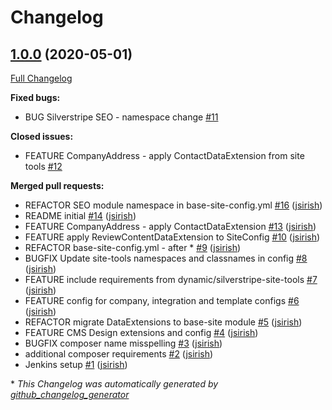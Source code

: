 # Changelog

## [1.0.0](https://github.com/dynamic/recipe-silverstripe-base-site/tree/1.0.0) (2020-05-01)

[Full Changelog](https://github.com/dynamic/recipe-silverstripe-base-site/compare/5ee8104401ec46281f5c940477aad4796d464ac8...1.0.0)

**Fixed bugs:**

- BUG Silverstripe SEO - namespace change [\#11](https://github.com/dynamic/recipe-silverstripe-base-site/issues/11)

**Closed issues:**

- FEATURE CompanyAddress - apply ContactDataExtension from site tools [\#12](https://github.com/dynamic/recipe-silverstripe-base-site/issues/12)

**Merged pull requests:**

- REFACTOR SEO module namespace in base-site-config.yml [\#16](https://github.com/dynamic/recipe-silverstripe-base-site/pull/16) ([jsirish](https://github.com/jsirish))
- README initial [\#14](https://github.com/dynamic/recipe-silverstripe-base-site/pull/14) ([jsirish](https://github.com/jsirish))
- FEATURE CompanyAddress - apply ContactDataExtension [\#13](https://github.com/dynamic/recipe-silverstripe-base-site/pull/13) ([jsirish](https://github.com/jsirish))
- FEATURE apply ReviewContentDataExtension to SiteConfig [\#10](https://github.com/dynamic/recipe-silverstripe-base-site/pull/10) ([jsirish](https://github.com/jsirish))
- REFACTOR base-site-config.yml - after \* [\#9](https://github.com/dynamic/recipe-silverstripe-base-site/pull/9) ([jsirish](https://github.com/jsirish))
- BUGFIX Update site-tools namespaces and classnames in config [\#8](https://github.com/dynamic/recipe-silverstripe-base-site/pull/8) ([jsirish](https://github.com/jsirish))
- FEATURE include requirements from dynamic/silverstripe-site-tools [\#7](https://github.com/dynamic/recipe-silverstripe-base-site/pull/7) ([jsirish](https://github.com/jsirish))
- FEATURE config for company, integration and template configs [\#6](https://github.com/dynamic/recipe-silverstripe-base-site/pull/6) ([jsirish](https://github.com/jsirish))
- REFACTOR migrate DataExtensions to base-site module [\#5](https://github.com/dynamic/recipe-silverstripe-base-site/pull/5) ([jsirish](https://github.com/jsirish))
- FEATURE CMS Design extensions and config [\#4](https://github.com/dynamic/recipe-silverstripe-base-site/pull/4) ([jsirish](https://github.com/jsirish))
- BUGFIX composer name misspelling [\#3](https://github.com/dynamic/recipe-silverstripe-base-site/pull/3) ([jsirish](https://github.com/jsirish))
- additional composer requirements [\#2](https://github.com/dynamic/recipe-silverstripe-base-site/pull/2) ([jsirish](https://github.com/jsirish))
- Jenkins setup [\#1](https://github.com/dynamic/recipe-silverstripe-base-site/pull/1) ([jsirish](https://github.com/jsirish))



\* *This Changelog was automatically generated by [github_changelog_generator](https://github.com/github-changelog-generator/github-changelog-generator)*
